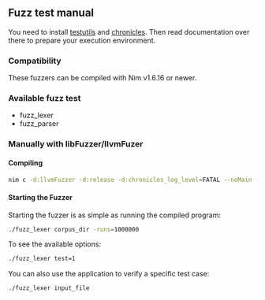 ## Fuzz test manual

You need to install [testutils](https://github.com/status-im/nim-testutils) and
[chronicles](https://github.com/status-im/nim-chronicles).
Then read documentation over there to prepare your execution environment.

### Compatibility

These fuzzers can be compiled with Nim v1.6.16 or newer.

### Available fuzz test

* fuzz_lexer
* fuzz_parser

### Manually with libFuzzer/llvmFuzer
#### Compiling
```sh
nim c -d:llvmFuzzer -d:release -d:chronicles_log_level=FATAL --noMain --cc=clang --passC="-fsanitize=fuzzer" --passL="-fsanitize=fuzzer" fuzzer/fuzz_lexer
```

#### Starting the Fuzzer
Starting the fuzzer is as simple as running the compiled program:
```sh
./fuzz_lexer corpus_dir -runs=1000000
```

To see the available options:
```sh
./fuzz_lexer test=1
```

You can also use the application to verify a specific test case:
```sh
./fuzz_lexer input_file
```

